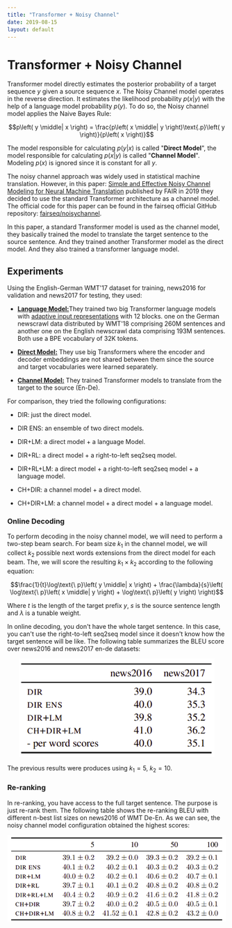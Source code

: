 ```yaml
---
title: "Transformer + Noisy Channel"
date: 2019-08-15
layout: default
---
```


# Transformer + Noisy Channel
Transformer model directly estimates the posterior probability of a
target sequence $y$ given a source sequence $x$. The Noisy Channel model
operates in the reverse direction. It estimates the likelihood
probability $p\left( x \middle| y \right)$ with the help of a language
model probability $p\left( y \right)$. To do so, the Noisy channel model
applies the Naive Bayes Rule:

$$p\left( y \middle| x \right) = \frac{p\left( x \middle| y \right)\text{.p}\left( y \right)}{p\left( x \right)}$$

The model responsible for calculating $p\left( y \middle| x \right)$ is
called "**Direct Model**", the model responsible for calculating
$p\left( x \middle| y \right)$ is called "**Channel Model**". Modeling
$p(x)$ is ignored since it is constant for all $y$.

The noisy channel approach was widely used in statistical machine
translation. However, in this paper: [Simple and Effective Noisy Channel
Modeling for Neural Machine
Translation](https://arxiv.org/pdf/1908.05731.pdf) published by FAIR in
2019 they decided to use the standard Transformer architecture as a
channel model. The official code for this paper can be found in the
fairseq official GitHub repository:
[fairseq/noisychannel](https://github.com/pytorch/fairseq/tree/master/examples/noisychannel).

In this paper, a standard Transformer model is used as the channel
model, they basically trained the model to translate the target sentence
to the source sentence. And they trained another Transformer model as
the direct model. And they also trained a transformer language model.

Experiments
-----------

Using the English-German WMT'17 dataset for training, news2016 for
validation and news2017 for testing, they used:

-   <u><strong>Language Model:</strong></u>They trained two big Transformer language models with
    [adaptive input
    representations](https://github.com/pytorch/fairseq/blob/main/examples/language_model/README.adaptive_inputs.md)
    with 12 blocks. one on the German newscrawl data distributed by
    WMT'18 comprising 260M sentences and another one on the English
    newscrawl data comprising 193M sentences. Both use a BPE vocabulary
    of 32K tokens.

-   <u><strong>Direct Model:</strong></u>
    They use big Transformers where the encoder and decoder embeddings
    are not shared between them since the source and target vocabularies
    were learned separately.

-   <u><strong>Channel Model:</strong></u>
    They trained Transformer models to translate from the target to the
    source (En-De).

For comparison, they tried the following configurations:

-   DIR: just the direct model.

-   DIR ENS: an ensemble of two direct models.

-   DIR+LM: a direct model + a language Model.

-   DIR+RL: a direct model + a right-to-left seq2seq model.

-   DIR+RL+LM: a direct model + a right-to-left seq2seq model + a
    language model.

-   CH+DIR: a channel model + a direct model.

-   CH+DIR+LM: a channel model + a direct model + a language model.

### Online Decoding

To perform decoding in the noisy channel model, we will need to perform
a two-step beam search. For beam size $k_{1}$ in the channel model, we
will collect $k_{2}$ possible next words extensions from the direct
model for each beam. The, we will score the resulting
$k_{1} \times k_{2}$ according to the following equation:

$$\frac{1}{t}\log\text{\ p}\left( y \middle| x \right) + \frac{\lambda}{s}\left( \log\text{\ p}\left( x \middle| y \right) + \log\text{\ p}\left( y \right) \right)$$

Where $t$ is the length of the target prefix $y$, $s$ is the source
sentence length and $\lambda$ is a tunable weight.

In online decoding, you don't have the whole target sentence. In this
case, you can't use the right-to-left seq2seq model since it doesn't
know how the target sentence will be like. The following table
summarizes the BLEU score over news2016 and news2017 en-de datasets:

<div align="center">
    <img src="media/Transformer_+_NoisyChannel/image1.png" width=450>
</div>

The previous results were produces using $k_{1} = 5,\ k_{2} = 10$.

### Re-ranking

In re-ranking, you have access to the full target sentence. The purpose
is just re-rank them. The following table shows the re-ranking BLEU with
different n-best list sizes on news2016 of WMT De-En. As we can see, the
noisy channel model configuration obtained the highest scores:

<div align="center">
    <img src="media/Transformer_+_NoisyChannel/image2.png" width=750>
</div>
